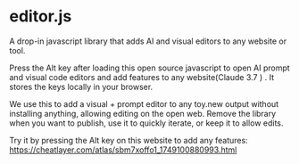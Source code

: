 # editor.js
A drop-in javascript library that adds AI and visual editors to any website or tool. 

Press the Alt key after loading this open source javascript to open AI prompt and visual code editors and add features to any website(Claude 3.7 ) . It stores the keys locally in your browser.

We use this to add a visual + prompt editor to any toy.new output without installing anything, allowing editing on the open web. Remove the library when you want to publish, use it to quickly iterate, or keep it to allow edits. 


Try it by pressing the Alt key on this website to add any features: https://cheatlayer.com/atlas/sbm7xoffo1_1749100880993.html
